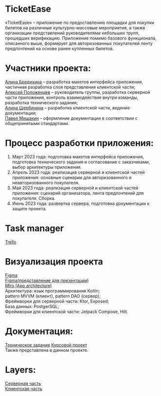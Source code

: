 # TicketEase
  «TicketEase» – приложение по предоставлению площадки для покупки билетов на различные культурно-массовые мероприятия, а также организации представлений руководителями небольших трупп, прошедших верификацию. Приложение помимо базового функционала, описанного выше, формирует для авторизованных покупателей ленту предпочтений на основе ранее купленных билетов.

# Участники проекта:
[Алина Бредихина](https://github.com/briilliin) – разработка макетов интерфейса приложения, частичная разработка слоя представления клиентской части;  
[Алексей Положенцев](https://github.com/Alex07062002) – руководитель группы, разработка серверной части приложения, контроль взаимодействия внутри команды, разработка технического задания;   
[Алина Щербинина](https://github.com/alinashch) – разработка клиентской части, ведение документации;  
[Павел Мишакин](https://github.com/mishakinGIT) – оформление документации в соответствии с общепринятыми стандартами.  

# Процесс разработки приложения:
1)	Март 2023 года: подготовка макетов интерфейса приложения, подготовка технического задания и согласование с заказчиками, выбор архитектуры приложения.  
2)	Апрель 2023 года: реализация серверной и клиентской частей приложения: основные сценарии для авторизованного и неавторизованного покупателя.  
3)	Май 2023 года: реализация серверной и клиентской частей приложения: сценарий организатора, лента предпочтений для покупателя. Сборка.  
4)	Июнь 2023 года: развертка сервера, подготовка документации к защите проекта.  

# Task manager
[Trello](https://trello.com/b/Bb9wuqqQ/concertticketseller)  

# Визуализация проекта
[Figma](https://www.figma.com/file/s0CDQJppLLEYR08BFfLLfi/TicketEase-Upgrade?type=design&node-id=0-1&t=PZtJM6pVqTOTzsjr-0)  
[Figma(представление для презентации)](https://www.figma.com/file/tdOG9JBKYX5Lrs92TDlV6F/Untitled?node-id=0%3A1&t=eE5Y2vTapVNAN9RP-1)  
[Miro (App architecture)](https://miro.com/app/board/uXjVMbiC6pc=/?share_link_id=458892867192)  
Архитектура: язык программирования Kotlin;  
pattern MVVM (клиент), pattern DAO (сервер);  
Фреймворки для серверной части: Ktor, Exposed;  
База данных: PostgerSQL;  
Фреймворки для клиентской части: Jetpack Compose, Hilt.

# Документация:
[Техническое задание](https://docs.google.com/document/d/1V-doTjfKDymV8wawug18wScM_Oo9z477/edit?usp=sharing&ouid=111021336820288723141&rtpof=true&sd=true) 
[Курсовой проект](https://docs.google.com/document/d/15V8hZoPt1lLatRSN1NjlkiLXLzAWUjKB/edit?usp=sharing&ouid=111021336820288723141&rtpof=true&sd=true)  
Также представлена в данном проекте.

# Layers:  
[Серверная часть](https://github.com/Alex07062002/ticketEase)  
[Клиентская часть](https://github.com/alinashch/TicketEase_frontend)  


